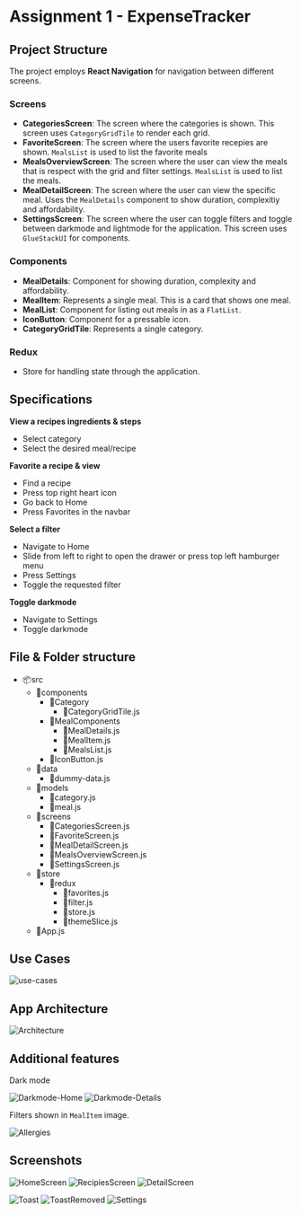 # Assignment 1 - ExpenseTracker

## Project Structure

The project employs **React Navigation** for navigation between different screens.

### Screens

- **CategoriesScreen**: The screen where the categories is shown. This screen uses `CategoryGridTile` to render each grid.
- **FavoriteScreen**: The screen where the users favorite recepies are shown. `MealsList` is used to list the favorite meals
- **MealsOverviewScreen**: The screen where the user can view the meals that is respect with the grid and filter settings. `MealsList` is used to list the meals.
- **MealDetailScreen**: The screen where the user can view the specific meal. Uses the `MealDetails` component to show duration, complexitiy and affordability.
- **SettingsScreen**: The screen where the user can toggle filters and toggle between darkmode and lightmode for the application. This screen uses `GlueStackUI` for components.

### Components

- **MealDetails**: Component for showing duration, complexity and affordability.
- **MealItem**: Represents a single meal. This is a card that shows one meal.
- **MealList**: Component for listing out meals in as a `FlatList`.
- **IconButton**: Component for a pressable icon.
- **CategoryGridTile**: Represents a single category.

### Redux

- Store for handling state through the application.

## Specifications

**View a recipes ingredients & steps**

- Select category
- Select the desired meal/recipe

**Favorite a recipe & view**

- Find a recipe
- Press top right heart icon
- Go back to Home
- Press Favorites in the navbar

**Select a filter**

- Navigate to Home
- Slide from left to right to open the drawer or press top left hamburger menu
- Press Settings
- Toggle the requested filter

**Toggle darkmode**

- Navigate to Settings
- Toggle darkmode

## File & Folder structure

- 📦src
  - 📂components
    - 📂Category
      - 📜CategoryGridTile.js
    - 📂MealComponents
      - 📜MealDetails.js
      - 📜MealItem.js
      - 📜MealsList.js
    - 📜IconButton.js
  - 📂data
    - 📜dummy-data.js
  - 📂models
    - 📜category.js
    - 📜meal.js
  - 📂screens
    - 📜CategoriesScreen.js
    - 📜FavoriteScreen.js
    - 📜MealDetailScreen.js
    - 📜MealsOverviewScreen.js
    - 📜SettingsScreen.js
  - 📂store
    - 📂redux
      - 📜favorites.js
      - 📜filter.js
      - 📜store.js
      - 📜themeSlice.js
  - 📜App.js

## Use Cases

![use-cases](docs/use-cases.drawio.svg)

## App Architecture

![Architecture](docs/architecture.drawio.svg)

## Additional features

Dark mode

![Darkmode-Home](docs/assets/home-dark.png)
![Darkmode-Details](docs/assets/meal-detail-dark.png)

Filters shown in `MealItem` image.

![Allergies](docs/assets/filters.png)

## Screenshots

![HomeScreen](docs/assets/home.png) ![RecipiesScreen](docs/assets/recipies.png) ![DetailScreen](docs/assets/detail.png)

![Toast](docs/assets/toast.png) ![ToastRemoved](docs/assets/removed.png) ![Settings](docs/assets/settings.png)
